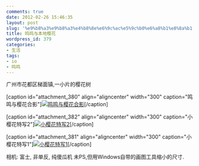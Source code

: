 ```yaml
---
comments: true
date: 2012-02-26 15:46:35
layout: post
slug: '%e9%b8%a3%e9%b8%a3%e4%b8%8e%e6%9c%ac%e5%9c%b0%e6%a8%b1%e8%8a%b1'
title: 鸣鸣与本地樱花
wordpress_id: 379
categories:
- 生活
tags:
- io
- 鸣鸣
---
```


广州市花都区梯面镇,一小片的樱花树

[caption id="attachment_380" align="aligncenter" width="300" caption="鸣鸣与樱花合影"][![鸣鸣与樱花合影](http://wendal.net/wp-content/uploads/2012/02/C-300x225.jpg)](http://wendal.net/wp-content/uploads/2012/02/C.jpg)[/caption]

[caption id="attachment_382" align="aligncenter" width="300" caption="小樱花特写2"][![小樱花特写2](http://wendal.net/wp-content/uploads/2012/02/DSCF0983-300x225.jpg)](http://wendal.net/wp-content/uploads/2012/02/DSCF0983.jpg)[/caption]

[caption id="attachment_381" align="aligncenter" width="300" caption="小樱花特写1"][![小樱花特写1](http://wendal.net/wp-content/uploads/2012/02/DSCF0986-300x225.jpg)](http://wendal.net/wp-content/uploads/2012/02/DSCF0986.jpg)[/caption]

相机: 富士, 非单反, 纯傻瓜机
未PS,但用Windows自带的画图工具缩小的尺寸.
